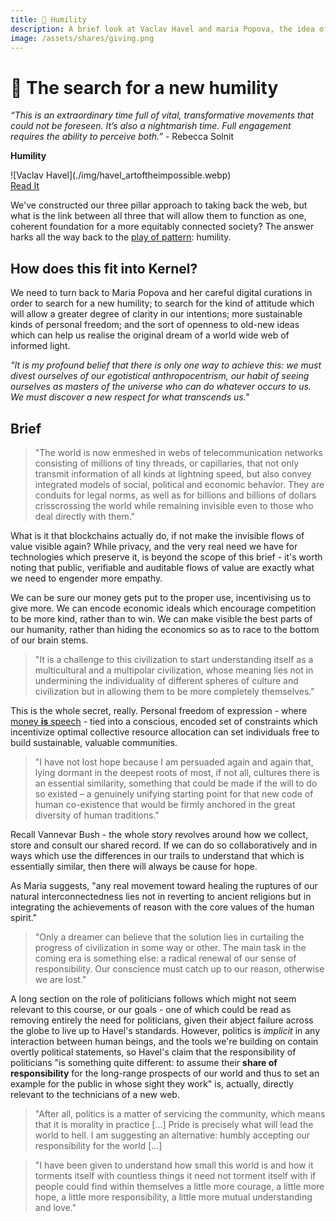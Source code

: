 ```yaml
---
title: 🔎 Humility
description: A brief look at Vaclav Havel and maria Popova, the idea of politics as morality in practice, and how we all might inculcate a new humility in our increasingly global culture.
image: /assets/shares/giving.png
---
```


# 🔎 The search for a new humility

*“This is an extraordinary time full of vital, transformative movements that could not be foreseen. It’s also a nightmarish time. Full engagement requires the ability to perceive both.”* - Rebecca Solnit

<div markdown="1" class="card half sidebar center gemoji center-content center">

**Humility**

<div markdown="2">
![Vaclav Havel](./img/havel_artoftheimpossible.webp)
</div>

<div markdown="3" class="curated-link">
<a href="https://www.brainpickings.org/2017/09/18/vaclav-havel-harvard-commencement/" target="_blank">Read It</a>
</div>

</div>

<div markdown="1" class="clear"></div>

We've constructed our three pillar approach to taking back the web, but what is the link between all three that will allow them to function as one, coherent foundation for a more equitably connected society? The answer harks all the way back to the [play of pattern](../../module-0/play-of-pattern): humility.

## How does this fit into Kernel?

We need to turn back to Maria Popova and her careful digital curations in order to search for a new humility; to search for the kind of attitude which will allow a greater degree of clarity in our intentions; more sustainable kinds of personal freedom; and the sort of openness to old-new ideas which can help us realise the original dream of a world wide web of informed light.

*"It is my profound belief that there is only one way to achieve this: we must divest ourselves of our egotistical anthropocentrism, our habit of seeing ourselves as masters of the universe who can do whatever occurs to us. We must discover a new respect for what transcends us."*

## Brief

> "The world is now enmeshed in webs of telecommunication networks consisting of millions of tiny threads, or capillaries, that not only transmit information of all kinds at lightning speed, but also convey integrated models of social, political and economic behavior. They are conduits for legal norms, as well as for billions and billions of dollars crisscrossing the world while remaining invisible even to those who deal directly with them."

What is it that blockchains actually do, if not make the invisible flows of value visible again? While privacy, and the very real need we have for technologies which preserve it, is beyond the scope of this brief - it's worth noting that public, verifiable and auditable flows of value are exactly what we need to engender more empathy. 

We can be sure our money gets put to the proper use, incentivising us to give more. We can encode economic ideals which encourage competition to be more kind, rather than to win. We can make visible the best parts of our humanity, rather than hiding the economics so as to race to the bottom of our brain stems.

> "It is a challenge to this civilization to start understanding itself as a multi­cultural and a multi­polar civilization, whose meaning lies not in undermining the individuality of different spheres of culture and civilization but in allowing them to be more completely themselves."

This is the whole secret, really. Personal freedom of expression - where [money **is** speech](../../module-2/money-speech) - tied into a conscious, encoded set of constraints which incentivize optimal collective resource allocation can set individuals free to build sustainable, valuable communities.

> "I have not lost hope because I am persuaded again and again that, lying dormant in the deepest roots of most, if not all, cultures there is an essential similarity, something that could be made­ if the will to do so existed –­ a genuinely unifying starting point for that new code of human co­-existence that would be firmly anchored in the great diversity of human traditions."

Recall Vannevar Bush - the whole story revolves around how we collect, store and consult our shared record. If we can do so collaboratively and in ways which use the differences in our trails to understand that which is essentially similar, then there will always be cause for hope.

As Maria suggests, "any real movement toward healing the ruptures of our natural interconnectedness lies not in reverting to ancient religions but in integrating the achievements of reason with the core values of the human spirit."

> "Only a dreamer can believe that the solution lies in curtailing the progress of civilization in some way or other. The main task in the coming era is something else: a radical renewal of our sense of responsibility. Our conscience must catch up to our reason, otherwise we are lost."

A long section on the role of politicians follows which might not seem relevant to this course, or our goals - one of which could be read as removing entirely the need for politicians, given their abject failure across the globe to live up to Havel's standards. However, politics is *implicit* in any interaction between human beings, and the tools we're building on contain overtly political statements, so Havel's claim that the responsibility of politicians "is something quite different: to assume their **share of responsibility** for the long-­range prospects of our world and thus to set an example for the public in whose sight they work" is, actually, directly relevant to the technicians of a new web.

> "After all, politics is a matter of servicing the community, which means that it is morality in practice [...] Pride is precisely what will lead the world to hell. I am suggesting an alternative: humbly accepting our responsibility for the world [...]

> "I have been given to understand how small this world is and how it torments itself with countless things it need not torment itself with if people could find within themselves a little more courage, a little more hope, a little more responsibility, a little more mutual understanding and love."